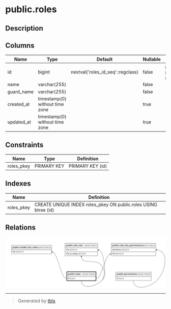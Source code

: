 # public.roles

## Description

## Columns

| Name       | Type                           | Default                           | Nullable | Children                                                                                                                                                  |
| ---------- | ------------------------------ | --------------------------------- | -------- | --------------------------------------------------------------------------------------------------------------------------------------------------------- |
| id         | bigint                         | nextval('roles_id_seq'::regclass) | false    | [public.model_has_roles](public.model_has_roles.md) [public.role_has_permissions](public.role_has_permissions.md) [public.role_role](public.role_role.md) |
| name       | varchar(255)                   |                                   | false    |                                                                                                                                                           |
| guard_name | varchar(255)                   |                                   | false    |                                                                                                                                                           |
| created_at | timestamp(0) without time zone |                                   | true     |                                                                                                                                                           |
| updated_at | timestamp(0) without time zone |                                   | true     |                                                                                                                                                           |

## Constraints

| Name       | Type        | Definition       |
| ---------- | ----------- | ---------------- |
| roles_pkey | PRIMARY KEY | PRIMARY KEY (id) |

## Indexes

| Name       | Definition                                                      |
| ---------- | --------------------------------------------------------------- |
| roles_pkey | CREATE UNIQUE INDEX roles_pkey ON public.roles USING btree (id) |

## Relations

![er](public.roles.svg)

---

> Generated by [tbls](https://github.com/k1LoW/tbls)
